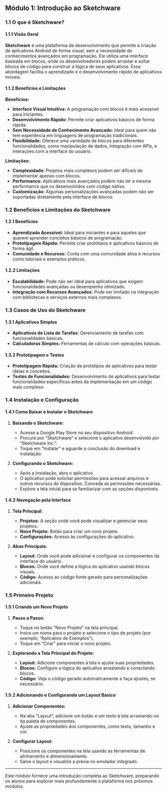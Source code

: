 ## Módulo 1: Introdução ao Sketchware

### 1.1 O que é Sketchware?

#### 1.1.1 Visão Geral

**Sketchware** é uma plataforma de desenvolvimento que permite a criação de aplicativos Android de forma visual, sem a necessidade de conhecimentos avançados em programação. Ele utiliza uma interface baseada em blocos, onde os desenvolvedores podem arrastar e soltar blocos de código para construir a lógica de seus aplicativos. Essa abordagem facilita o aprendizado e o desenvolvimento rápido de aplicativos móveis.

#### 1.1.2 Benefícios e Limitações

**Benefícios:**
- **Interface Visual Intuitiva:** A programação com blocos é mais acessível para iniciantes.
- **Desenvolvimento Rápido:** Permite criar aplicativos básicos de forma rápida.
- **Sem Necessidade de Conhecimento Avançado:** Ideal para quem não tem experiência em linguagens de programação tradicionais.
- **Flexibilidade:** Oferece uma variedade de blocos para diferentes funcionalidades, como manipulação de dados, integração com APIs, e interações com a interface do usuário.

**Limitações:**
- **Complexidade:** Projetos mais complexos podem ser difíceis de implementar apenas com blocos.
- **Performance:** Aplicativos mais avançados podem não ter a mesma performance que os desenvolvidos com código nativo.
- **Customização:** Algumas personalizações avançadas podem não ser suportadas diretamente pela interface de blocos.

### 1.2 Benefícios e Limitações do Sketchware

#### 1.2.1 Benefícios

- **Aprendizado Acessível:** Ideal para iniciantes e para aqueles que querem aprender conceitos básicos de programação.
- **Prototipagem Rápida:** Permite criar protótipos e aplicativos básicos de forma ágil.
- **Comunidade e Recursos:** Conta com uma comunidade ativa e recursos como tutoriais e exemplos práticos.

#### 1.2.2 Limitações

- **Escalabilidade:** Pode não ser ideal para aplicativos que exigem funcionalidades avançadas ou desempenho otimizado.
- **Integração com Recursos Avançados:** Pode ser limitado na integração com bibliotecas e serviços externos mais complexos.

### 1.3 Casos de Uso do Sketchware

#### 1.3.1 Aplicativos Simples

- **Aplicativos de Lista de Tarefas:** Gerenciamento de tarefas com funcionalidades básicas.
- **Calculadoras Simples:** Ferramentas de cálculo com operações básicas.

#### 1.3.2 Prototipagem e Testes

- **Prototipagem Rápida:** Criação de protótipos de aplicativos para testar ideias e conceitos.
- **Testes de Funcionalidades:** Desenvolvimento de aplicativos para testar funcionalidades específicas antes da implementação em um código mais complexo.

### 1.4 Instalação e Configuração

#### 1.4.1 Como Baixar e Instalar o Sketchware

1. **Baixando o Sketchware:**
   - Acesse a Google Play Store no seu dispositivo Android.
   - Procure por “Sketchware” e selecione o aplicativo desenvolvido por “Sketchware Inc.”.
   - Toque em “Instalar” e aguarde a conclusão do download e instalação.

2. **Configurando o Sketchware:**
   - Após a instalação, abra o aplicativo.
   - O aplicativo pode solicitar permissões para acessar arquivos e outros recursos do dispositivo. Conceda as permissões necessárias.
   - Explore a tela inicial para se familiarizar com as opções disponíveis.

#### 1.4.2 Navegação pela Interface

1. **Tela Principal:**
   - **Projetos:** A seção onde você pode visualizar e gerenciar seus projetos.
   - **Novo Projeto:** Botão para criar um novo projeto.
   - **Configurações:** Acesso às configurações do aplicativo.

2. **Abas Principais:**
   - **Layout:** Onde você pode adicionar e configurar os componentes da interface do usuário.
   - **Blocos:** Onde você define a lógica do aplicativo usando blocos visuais.
   - **Código:** Acesso ao código fonte gerado para personalizações adicionais.

### 1.5 Primeiro Projeto

#### 1.5.1 Criando um Novo Projeto

1. **Passo a Passo:**
   - Toque no botão “Novo Projeto” na tela principal.
   - Insira um nome para o projeto e selecione o tipo de projeto (por exemplo, “Aplicativo de Exemplos”).
   - Toque em “Criar” para iniciar o novo projeto.

2. **Explorando a Tela Principal do Projeto:**
   - **Layout:** Adicione componentes à tela e ajuste suas propriedades.
   - **Blocos:** Configure a lógica do aplicativo arrastando e conectando blocos.
   - **Código:** Veja o código gerado automaticamente e faça ajustes, se necessário.

#### 1.5.2 Adicionando e Configurando um Layout Básico

1. **Adicionar Componentes:**
   - Na aba “Layout”, adicione um botão e um texto à tela arrastando-os da paleta de componentes.
   - Ajuste as propriedades dos componentes, como texto, tamanho e cor.

2. **Configurar Layout:**
   - Posicione os componentes na tela usando as ferramentas de alinhamento e dimensionamento.
   - Salve o layout e visualize a prévia no emulador integrado.

---

Este módulo fornece uma introdução completa ao Sketchware, preparando os alunos para explorar mais profundamente a plataforma nos próximos módulos.
